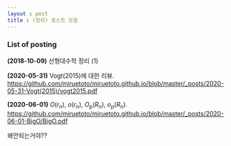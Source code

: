 ```yaml
---
layout : post 
title : (정리) 포스트 모음 
---
```


### List of posting

**(2018-10-09)** 선형대수학 정리 (1)

**(2020-05-31)** Vogt(2015)에 대한 리뷰.
<https://github.com/miruetoto/miruetoto.github.io/blob/master/_posts/2020-05-31-Vogt(2015)/vogt2015.pdf> 

**(2020-06-01)** $O(r_n)$, $o(r_n)$, $O_p(R_n)$, $o_p(R_n)$. 
<https://github.com/miruetoto/miruetoto.github.io/blob/master/_posts/2020-06-01-BigO/BigO.pdf>

왜안되는거야??